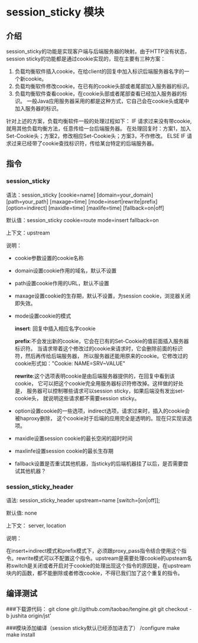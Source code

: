 # session_sticky 模块

## 介绍

session_sticky的功能是实现客户端与后端服务器的映射。由于HTTP没有状态，
session sticky的功能都是通过cookie实现的，现在主要有三种方案：

1.   负载均衡软件插入cookie，在给client的回复中加入标识后端服务器名字的一个新cookie。
2.   负载均衡软件修改cookie，在已有的cookie头部或者尾部加入服务器的标识。
3.   负载均衡软件查看cookie，在cookie头部或者尾部查看已经加入服务器的标识。
一般Java应用服务器采用的都是这种方式，它自己会在cookie头或尾中加入服务器的标识。

针对上述的方案，负载均衡软件一般的处理过程如下：
IF 请求过来没有带cookie,就用其他负载均衡方法，任意传给一台后端服务器。
在处理回复时：方案1，加入Set-Cookie头；方案2，修改相应Set-Cookie头；方案3，不作修改。
ELSE IF 请求过来已经带了cookie查找标识符，传给某台特定的后端服务器。

## 指令

### session_sticky

语法：session_sticky [cookie=name] [domain=your_domain] [path=your_path] [maxage=time] [mode=insert|rewrite|prefix] [option=indirect] [maxidle=time] [maxlife=time] [fallback=on|off] 

默认值：session_sticky cookie=route mode=insert fallback=on

上下文：upstream

说明：

+   cookie参数设置的cookie名称
+   domain设置cookie作用的域名，默认不设置
+   path设置cookie作用的URL，默认不设置
+   maxage设置cookie的生存期，默认不设置，为session cookie，浏览器关闭即失效。
+   mode设置cookie的模式

    **insert**: 回复中插入相应名字cookie 

    **prefix**:不会发出新的cookie，它会在已有的Set-Cookie的值前面插入服务器标识符。
    当请求带着这个修改过的cookie来请求时，它会删除前面的标识符，然后再传给后端服务器，
    所以服务器还能用原来的cookie。它修改过的cookie形式如："Cookie: NAME=SRV~VALUE" 

    **rewrite**:这个选项表明cookie是由后端服务器提供的，在回复中看到该cookie，
    它可以把这个cookie完全用服务器标识符修改掉。这样做的好处是，
    服务器可以控制哪些请求可以session sticky，如果后端没有发出set-cookie头，
    就说明这些请求都不需要session sticky。

+   option设置cookie的一些选项，indirect选项，请求过来时，插入的cookie会被haproxy删除，
这个cookie对于后端的应用完全是透明的。现在只实现该选项。
+   maxidle设置session cookie的最长空闲的超时时间
+   maxlinfe设置session cookie的最长生存期
+   fallback设置是否重试其他机器，当sticky的后端机器挂了以后，是否需要尝试其他机器？

### session_sticky_header

语法: session_sticky_header upstream=name [switch=[on|off]];

默认值: none

上下文： server, location

说明：

在insert+indirect模式和prefix模式下，必须跟proxy_pass指令结合使用这个指令。rewrite模式可以不配置这个指令。upstream是需要处理cookie的upsteam名称switch是关闭或者开启对于cookie的处理出现这个指令的原因是，在upstream块内的函数，都不能删除或者修改cookie，不得已我们加了这个重复的指令。

## 编译测试
###下载源代码：
    git clone git://github.com/taobao/tengine.git
    git checkout -b jushita origin/jst'
    
###模块添加编译（session sticky默认已经添加进去了）
    /configure
    make
    make install
